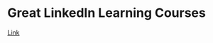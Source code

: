 <h1>Great LinkedIn Learning Courses</h1>

<a href='https://www.linkedin.com/learning-login/share?account=57692769&forceAccount=false&redirect=https%3A%2F%2Fwww.linkedin.com%2Flearning%2Fgit-workflows%3Ftrk%3Dshare_ent_url%26shareId%3DVVRhLZXqQKG8qv4qY2P9%252FA%253D%253D'>Link</a>